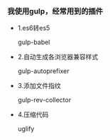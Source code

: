 ### 我使用gulp，经常用到的插件


* 1.es6转es5

    gulp-babel

* 2.自动生成各浏览器兼容样式

    gulp-autoprefixer

* 3.添加文件指纹

    gulp-rev-collector

* 4.压缩代码

    uglify


